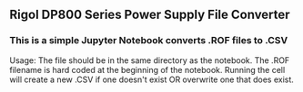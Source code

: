 ## Rigol DP800 Series Power Supply File Converter
### This is a simple Jupyter Notebook converts .ROF files to .CSV

Usage: The file should be in the same directory as the notebook. The .ROF filename is hard coded at the beginning of the notebook. Running the cell will create a new .CSV if one doesn't exist OR overwrite one that does exist. 